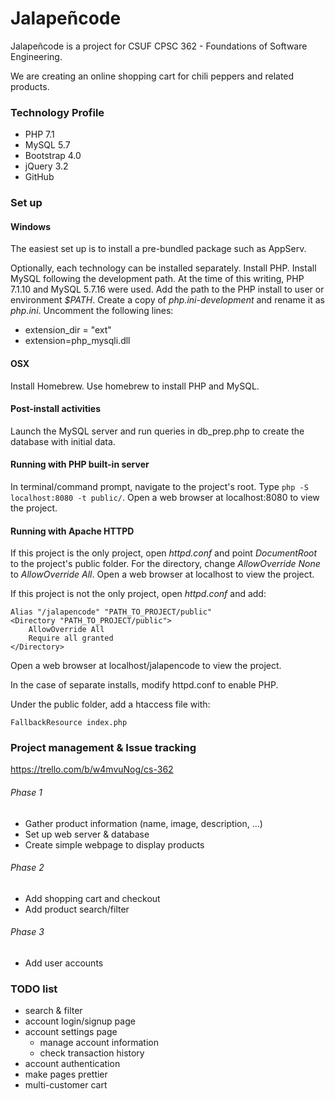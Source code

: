 # Jalapeñcode
Jalapeñcode is a project for CSUF CPSC 362 - Foundations of Software Engineering.

We are creating an online shopping cart for chili peppers and related products.

### Technology Profile
* PHP 7.1
* MySQL 5.7
* Bootstrap 4.0
* jQuery 3.2
* GitHub

### Set up
#### Windows
The easiest set up is to install a pre-bundled package such as AppServ.

Optionally, each technology can be installed separately. Install PHP. Install MySQL following the development path. At the time of this writing, PHP 7.1.10 and MySQL 5.7.16 were used. Add the path to the PHP install to user or environment _$PATH_. Create a copy of _php.ini-development_ and rename it as _php.ini_. Uncomment the following lines:

* extension_dir = "ext"
* extension=php_mysqli.dll

#### OSX
Install Homebrew. Use homebrew to install PHP and MySQL.

#### Post-install activities
Launch the MySQL server and run queries in db_prep.php to create the database with initial data.

#### Running with PHP built-in server
In terminal/command prompt, navigate to the project's root. Type ```php -S localhost:8080 -t public/```. Open a web browser at localhost:8080 to view the project.

#### Running with Apache HTTPD
If this project is the only project, open _httpd.conf_ and point _DocumentRoot_ to the project's public folder. For the directory, change _AllowOverride None_ to _AllowOverride All_. Open a web browser at localhost to view the project.

If this project is not the only project, open _httpd.conf_ and add:
```
Alias "/jalapencode" "PATH_TO_PROJECT/public"
<Directory "PATH_TO_PROJECT/public">
    AllowOverride All
    Require all granted
</Directory>
```
Open a web browser at localhost/jalapencode to view the project.

In the case of separate installs, modify httpd.conf to enable PHP.

Under the public folder, add a htaccess file with:
```
FallbackResource index.php
```

### Project management & Issue tracking
https://trello.com/b/w4mvuNog/cs-362

###### Phase 1
* Gather product information (name, image, description, ...)
* Set up web server & database
* Create simple webpage to display products

###### Phase 2
* Add shopping cart and checkout
* Add product search/filter

###### Phase 3
* Add user accounts

### TODO list
* search & filter
* account login/signup page
* account settings page
    * manage account information
    * check transaction history
* account authentication
* make pages prettier
* multi-customer cart
